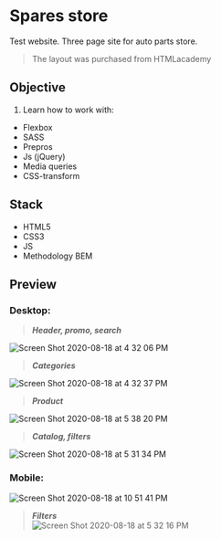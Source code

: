 # Spares store

Test website. Three page site for auto parts store.
>The layout was purchased from HTMLacademy

## Objective 

1. Learn how to work with:
  - Flexbox
  - SASS
  - Prepros
  - Js (jQuery)
  - Media queries
  - CSS-transform
  



## Stack 

- HTML5
- CSS3
- JS
- Methodology BEM



## Preview



### **Desktop**:

   >***Header, promo, search***

![Screen Shot 2020-08-18 at 4 32 06 PM](https://user-images.githubusercontent.com/55539864/90522267-2c112b00-e174-11ea-9343-7f8aee8485ab.png)  




   >***Categories***
   
![Screen Shot 2020-08-18 at 4 32 37 PM](https://user-images.githubusercontent.com/55539864/90522273-2ddaee80-e174-11ea-8834-8fff8214945d.png)

   >***Product***
   
   ![Screen Shot 2020-08-18 at 5 38 20 PM](https://user-images.githubusercontent.com/55539864/90526990-b60fc280-e179-11ea-9a22-1b6d3d0b7e2a.png)
   
   >***Catalog, filters***  
   
   ![Screen Shot 2020-08-18 at 5 31 34 PM](https://user-images.githubusercontent.com/55539864/90527017-bdcf6700-e179-11ea-96cd-cad498704ce1.png)






### **Mobile**: 
![Screen Shot 2020-08-18 at 10 51 41 PM](https://user-images.githubusercontent.com/55539864/90558857-6ba43b00-e1a5-11ea-961b-88e57ed818c0.png)

  >***Filters***   
![Screen Shot 2020-08-18 at 5 32 16 PM](https://user-images.githubusercontent.com/55539864/90526969-b14b0e80-e179-11ea-873a-dff3bbc5850b.png)

